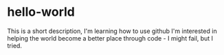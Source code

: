 # hello-world
This is a short description, I'm learning how to use github
I'm interested in helping the world become a better place through code - I might fail, but I tried. 
